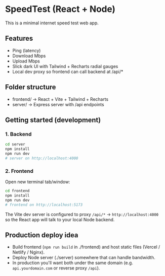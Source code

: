 # SpeedTest (React + Node)

This is a minimal internet speed test web app.

## Features
- Ping (latency)
- Download Mbps
- Upload Mbps
- Slick dark UI with Tailwind + Recharts radial gauges
- Local dev proxy so frontend can call backend at /api/*

## Folder structure
- frontend/  → React + Vite + Tailwind + Recharts
- server/    → Express server with /api endpoints

## Getting started (development)

### 1. Backend
```bash
cd server
npm install
npm run dev
# server on http://localhost:4000
```

### 2. Frontend
Open new terminal tab/window:
```bash
cd frontend
npm install
npm run dev
# frontend on http://localhost:5173
```

The Vite dev server is configured to proxy `/api/*` → `http://localhost:4000`
so the React app will talk to your local Node backend.

## Production deploy idea
- Build frontend (`npm run build` in ./frontend) and host static files (Vercel / Netlify / Nginx).
- Deploy Node server (./server) somewhere that can handle bandwidth.
- In production you'll want both under the same domain (e.g. `api.yourdomain.com` or reverse proxy `/api`).

